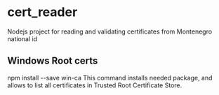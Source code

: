 # cert_reader

Nodejs project for reading and validating certificates from Montenegro national id

## Windows Root certs

npm install --save win-ca
This command installs needed package, and allows to list all certificates in Trusted Root Certificate Store.
